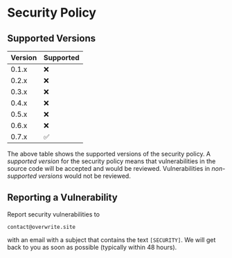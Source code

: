 # Security Policy

## Supported Versions

| Version | Supported          |
|---------|--------------------|
| 0.1.x   | :x:                |
| 0.2.x   | :x:                |
| 0.3.x   | :x:                |
| 0.4.x   | :x:                |
| 0.5.x   | :x:                |
| 0.6.x   | :x:                |
| 0.7.x   | :white_check_mark: |

The above table shows the supported versions of the security policy. A *supported version* for the
security policy means that vulnerabilities in the source code will be accepted and would be
reviewed. Vulnerabilities in *non-supported versions* would not be reviewed.

## Reporting a Vulnerability

Report security vulnerabilities to 
```
contact@overwrite.site
```
with an email with a subject that contains the text `[SECURITY]`. We will get back to you as soon as
possible (typically within 48 hours).
